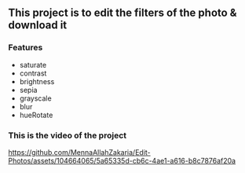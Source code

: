 ## This project is to edit the filters of the photo & download it 

### Features
-  saturate
- contrast
- brightness
- sepia
- grayscale
- blur
- hueRotate
  
### This is the video of the project

https://github.com/MennaAllahZakaria/Edit-Photos/assets/104664065/5a65335d-cb6c-4ae1-a616-b8c7876af20a

